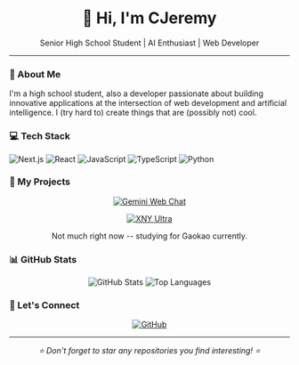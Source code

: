 <div align="center">
  <h1>👋 Hi, I'm CJeremy</h1>
  <p>Senior High School Student | AI Enthusiast | Web Developer</p>
</div>

---

### 🚀 About Me

I'm a high school student, also a developer passionate about building innovative applications at the intersection of web development and artificial intelligence. I (try hard to) create things that are (possibly not) cool.

### 💻 Tech Stack

![Next.js](https://img.shields.io/badge/Next.js-000000?style=for-the-badge&logo=next.js&logoColor=white)
![React](https://img.shields.io/badge/React-61DAFB?style=for-the-badge&logo=react&logoColor=black)
![JavaScript](https://img.shields.io/badge/JavaScript-F7DF1E?style=for-the-badge&logo=javascript&logoColor=black)
![TypeScript](https://img.shields.io/badge/TypeScript-3178C6?style=for-the-badge&logo=typescript&logoColor=white)
![Python](https://img.shields.io/badge/Python-3776AB?style=for-the-badge&logo=python&logoColor=white)

### 🌟 My Projects

<div align="center">

[![Gemini Web Chat](https://github-readme-stats.vercel.app/api/pin/?username=c-jeremy&repo=gemini-web-chat&theme=dark)](https://github.com/c-jeremy/gemini-web-chat)

[![XNY Ultra](https://github-readme-stats.vercel.app/api/pin/?username=c-jeremy&repo=pkus-xny-ultra&theme=dark)](https://github.com/c-jeremy/pkus-xny-ultra)

Not much right now -- studying for Gaokao currently.

</div>

### 📊 GitHub Stats

<div align="center">

![GitHub Stats](https://github-readme-stats.vercel.app/api?username=c-jeremy&show_icons=true&theme=dark)
![Top Languages](https://github-readme-stats.vercel.app/api/top-langs/?username=c-jeremy&layout=compact&theme=dark)

</div>

### 🤝 Let's Connect

<div align="center">

[![GitHub](https://img.shields.io/badge/GitHub-181717?style=for-the-badge&logo=github&logoColor=white)](https://github.com/c-jeremy)

</div>

---

<div align="center">
  <i>⭐️ Don't forget to star any repositories you find interesting! ⭐️</i>
</div>
